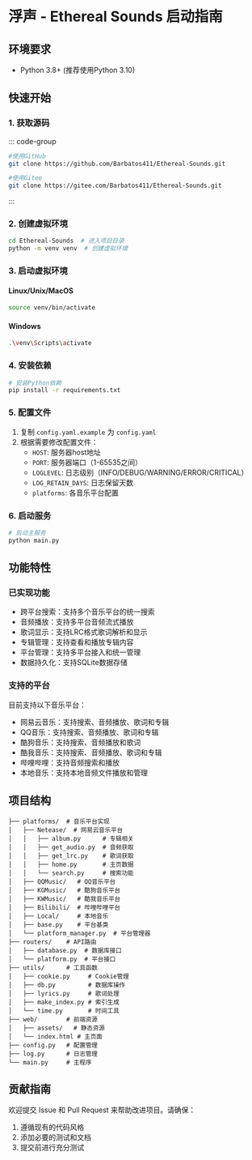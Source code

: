 # 浮声 - Ethereal Sounds 启动指南

## 环境要求

- Python 3.8+ (推荐使用Python 3.10)

## 快速开始

### 1. 获取源码

::: code-group

```sh [github]
#使用GitHub
git clone https://github.com/Barbatos411/Ethereal-Sounds.git
```

```sh [gitee]
#使用Gitee
git clone https://gitee.com/Barbatos411/Ethereal-Sounds.git
```

:::
### 2. 创建虚拟环境

```bash
cd Ethereal-Sounds  # 进入项目目录
python -m venv venv  # 创建虚拟环境
```

### 3. 启动虚拟环境

#### Linux/Unix/MacOS
```bash
source venv/bin/activate
```

#### Windows
```bash
.\venv\Scripts\activate
```

### 4. 安装依赖

```bash [pip]
# 安装Python依赖
pip install -r requirements.txt
```

### 5. 配置文件

1. 复制 `config.yaml.example` 为 `config.yaml`
2. 根据需要修改配置文件：
   - `HOST`: 服务器host地址
   - `PORT`: 服务器端口（1-65535之间）
   - `LOGLEVEL`: 日志级别（INFO/DEBUG/WARNING/ERROR/CRITICAL）
   - `LOG_RETAIN_DAYS`: 日志保留天数
   - `platforms`: 各音乐平台配置

### 6. 启动服务

```bash
# 启动主服务
python main.py
```

## 功能特性

### 已实现功能

- 跨平台搜索：支持多个音乐平台的统一搜索
- 音频播放：支持多平台音频流式播放
- 歌词显示：支持LRC格式歌词解析和显示
- 专辑管理：支持查看和播放专辑内容
- 平台管理：支持多平台接入和统一管理
- 数据持久化：支持SQLite数据存储

### 支持的平台

目前支持以下音乐平台：

- 网易云音乐：支持搜索、音频播放、歌词和专辑
- QQ音乐：支持搜索、音频播放、歌词和专辑
- 酷狗音乐：支持搜索、音频播放和歌词
- 酷我音乐：支持搜索、音频播放、歌词和专辑
- 哔哩哔哩：支持音频搜索和播放
- 本地音乐：支持本地音频文件播放和管理

## 项目结构

```
├── platforms/  # 音乐平台实现
│   ├── Netease/  # 网易云音乐平台
│   │   ├── album.py      # 专辑相关
│   │   ├── get_audio.py  # 音频获取
│   │   ├── get_lrc.py    # 歌词获取
│   │   ├── home.py       # 主页数据
│   │   └── search.py     # 搜索功能
│   ├── QQMusic/   # QQ音乐平台
│   ├── KGMusic/   # 酷狗音乐平台
│   ├── KWMusic/   # 酷我音乐平台
│   ├── Bilibili/  # 哔哩哔哩平台
│   ├── Local/     # 本地音乐
│   ├── base.py    # 平台基类
│   └── platform_manager.py  # 平台管理器
├── routers/    # API路由
│   ├── database.py  # 数据库接口
│   └── platform.py  # 平台接口
├── utils/      # 工具函数
│   ├── cookie.py     # Cookie管理
│   ├── db.py         # 数据库操作
│   ├── lyrics.py     # 歌词处理
│   ├── make_index.py # 索引生成
│   └── time.py       # 时间工具
├── web/        # 前端资源
│   ├── assets/   # 静态资源
│   └── index.html # 主页面
├── config.py   # 配置管理
├── log.py      # 日志管理
└── main.py     # 主程序
```

## 贡献指南

欢迎提交 Issue 和 Pull Request 来帮助改进项目。请确保：

1. 遵循现有的代码风格
2. 添加必要的测试和文档
3. 提交前进行充分测试